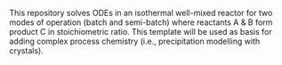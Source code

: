 This repository solves ODEs in an isothermal well-mixed reactor for two modes of operation (batch and semi-batch) 
where reactants A & B form product C in stoichiometric ratio. This template will be used as basis for 
adding complex process chemistry (i.e., precipitation modelling with crystals).
